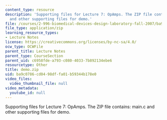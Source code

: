 ```yaml
---
content_type: resource
description: 'Supporting files for Lecture 7: OpAmps. The ZIP file contains: main.c
  and other supporting files for demo.'
file: /courses/2-996-biomedical-devices-design-laboratory-fall-2007/ba9c0786cd0498dffa01b59344b178e0_demo.zip
file_type: application/zip
learning_resource_types:
- Lecture Notes
license: https://creativecommons.org/licenses/by-nc-sa/4.0/
ocw_type: OCWFile
parent_title: Lecture Notes
parent_type: CourseSection
parent_uid: c6958fde-a793-c080-4033-7b892134ebe6
resourcetype: Other
title: demo.zip
uid: ba9c0786-cd04-98df-fa01-b59344b178e0
video_files:
  video_thumbnail_file: null
video_metadata:
  youtube_id: null
---
```

Supporting files for Lecture 7: OpAmps. The ZIP file contains: main.c and other supporting files for demo.